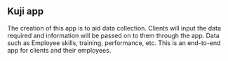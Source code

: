 ## Kuji app ##

The creation of this app is to aid data collection. Clients will input the data required and information will be passed on to them through the app.
Data such as Employee skills, training, performance, etc. 
This is an end-to-end app for clients and their employees.
